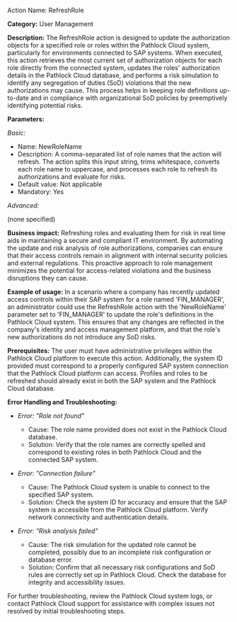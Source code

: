 Action Name: RefreshRole

**Category:** User Management

**Description:** The RefreshRole action is designed to update the authorization objects for a specified role or roles within the Pathlock Cloud system, particularly for environments connected to SAP systems. When executed, this action retrieves the most current set of authorization objects for each role directly from the connected system, updates the roles' authorization details in the Pathlock Cloud database, and performs a risk simulation to identify any segregation of duties (SoD) violations that the new authorizations may cause. This process helps in keeping role definitions up-to-date and in compliance with organizational SoD policies by preemptively identifying potential risks.

**Parameters:**

*Basic:*

- Name: NewRoleName
- Description: A comma-separated list of role names that the action will refresh. The action splits this input string, trims whitespace, converts each role name to uppercase, and processes each role to refresh its authorizations and evaluate for risks.
- Default value: Not applicable
- Mandatory: Yes

*Advanced:*

(none specified)

**Business impact:** Refreshing roles and evaluating them for risk in real time aids in maintaining a secure and compliant IT environment. By automating the update and risk analysis of role authorizations, companies can ensure that their access controls remain in alignment with internal security policies and external regulations. This proactive approach to role management minimizes the potential for access-related violations and the business disruptions they can cause.

**Example of usage:** In a scenario where a company has recently updated access controls within their SAP system for a role named 'FIN_MANAGER', an administrator could use the RefreshRole action with the 'NewRoleName' parameter set to 'FIN_MANAGER' to update the role's definitions in the Pathlock Cloud system. This ensures that any changes are reflected in the company's identity and access management platform, and that the role's new authorizations do not introduce any SoD risks.

**Prerequisites:** The user must have administrative privileges within the Pathlock Cloud platform to execute this action. Additionally, the system ID provided must correspond to a properly configured SAP system connection that the Pathlock Cloud platform can access. Profiles and roles to be refreshed should already exist in both the SAP system and the Pathlock Cloud database.

**Error Handling and Troubleshooting:**

- *Error: "Role not found"*
    - Cause: The role name provided does not exist in the Pathlock Cloud database.
    - Solution: Verify that the role names are correctly spelled and correspond to existing roles in both Pathlock Cloud and the connected SAP system.

- *Error: "Connection failure"*
    - Cause: The Pathlock Cloud system is unable to connect to the specified SAP system.
    - Solution: Check the system ID for accuracy and ensure that the SAP system is accessible from the Pathlock Cloud platform. Verify network connectivity and authentication details.

- *Error: "Risk analysis failed"*
    - Cause: The risk simulation for the updated role cannot be completed, possibly due to an incomplete risk configuration or database error.
    - Solution: Confirm that all necessary risk configurations and SoD rules are correctly set up in Pathlock Cloud. Check the database for integrity and accessibility issues.

For further troubleshooting, review the Pathlock Cloud system logs, or contact Pathlock Cloud support for assistance with complex issues not resolved by initial troubleshooting steps.